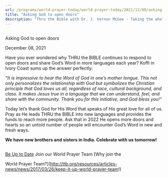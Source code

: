 ```yaml
---
url: /programs/world-prayer-today/world-prayer-today/2021/12/08/asking-god-to-open-doors
title: "Asking God to open doors"
description: "Thru the Bible with Dr. J. Vernon McGee - Taking the whole Word to the whole world"
---
```







## 
 Asking God to open doors


December 08, 2021




Have you ever wondered why THRU the BIBLE continues to respond to open doors and share God’s Word in more languages each year? Koffi in Ivory Coast sums up the answer perfectly: 

*“It is impressive to hear the Word of God in one’s mother tongue. This not only personalizes the relationship with God but symbolizes the Christian principle that God loves us all, regardless of race, cultural background, and class. It makes Jesus true in a language that we can understand, feel, and share with the community. Thank you for this initiative, and God bless you!”*

Today let’s thank God for His Word that speaks of His great love for all of us. Pray as He leads THRU the BIBLE into new languages and provides the funds to reach more people. Ask that in 2022 He opens more doors and hearts so an untold number of people will encounter God’s Word in new and fresh ways.

**We have new brothers and sisters in India. Celebrate with us tomorrow!**







## 




[Be Up to Date](http://feeds.feedburner.com/WorldPrayerToday "World Prayer Today RSS Feed")
Join our World Prayer Team
[Why join the  

World Prayer Team?](http://ttb.org/resources/articles-news/news/2017/03/26/keep-it-up-world-prayer-team!)




